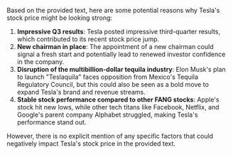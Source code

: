 Based on the provided text, here are some potential reasons why Tesla's stock price might be looking strong:

1. **Impressive Q3 results**: Tesla posted impressive third-quarter results, which contributed to its recent stock price jump.
2. **New chairman in place**: The appointment of a new chairman could signal a fresh start and potentially lead to renewed investor confidence in the company.
3. **Disruption of the multibillion-dollar tequila industry**: Elon Musk's plan to launch "Teslaquila" faces opposition from Mexico's Tequila Regulatory Council, but this could also be seen as a bold move to expand Tesla's brand and revenue streams.
4. **Stable stock performance compared to other FANG stocks**: Apple's stock hit new lows, while other tech titans like Facebook, Netflix, and Google's parent company Alphabet struggled, making Tesla's performance stand out.

However, there is no explicit mention of any specific factors that could negatively impact Tesla's stock price in the provided text.